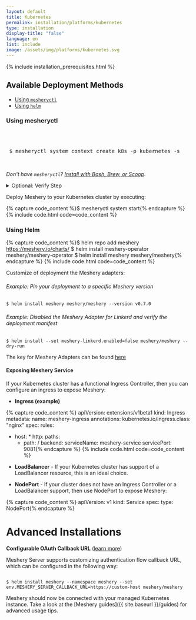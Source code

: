 ```yaml
---
layout: default
title: Kubernetes
permalink: installation/platforms/kubernetes
type: installation
display-title: "false"
language: en
list: include
image: /assets/img/platforms/kubernetes.svg
---
```


{% include installation_prerequisites.html %}

## Available Deployment Methods

- [Using `mesheryctl`](#using-mesheryctl)
- [Using `helm`](#using-helm-charts)
<!-- - [Using Kubernetes manifests](#using-kubernetes-manifests) -->

### Using mesheryctl

<pre class="codeblock-pre">
<div class="codeblock">
 <div class="clipboardjs">
 $ mesheryctl system context create k8s -p kubernetes -s
 </div></div>
</pre>

<i>Don't have `mesheryctl`? <a href="{{site.baseurl}}/installation/mesheryctl">Install with Bash, Brew, or Scoop</a></i>.

<details>
<summary>Optional: Verify Step</summary>

<p>
Ensure that your <code>current-context</code> has <code>platform: kubernetes</code> configured in <code>~/.meshery/config.yaml</code>. Example context:</p>

<pre>
<code>
➜  ~ mesheryctl system context view
endpoint: http://localhost:9081
token: default
platform: kubernetes
adapters:
- meshery-istio
- meshery-linkerd
- meshery-consul
- meshery-nsm
- meshery-kuma
- meshery-cpx
- meshery-osm
- meshery-traefik-mesh
channel: stable
version: latest
</code>
</pre>

</details>

Deploy Meshery to your Kubernetes cluster by executing:

{% capture code_content %}$ mesheryctl system start{% endcapture %}
{% include code.html code=code_content %}

### Using Helm

{% capture code_content %}$ helm repo add meshery https://meshery.io/charts/
$ helm install meshery-operator meshery/meshery-operator
$ helm install meshery meshery/meshery{% endcapture %}
{% include code.html code=code_content %}

Customize of deployment the Meshery adapters:

###### Example: Pin your deployment to a specific Meshery version
<pre>
<code>$ helm install meshery meshery/meshery --version v0.7.0</code>
</pre>


###### Example: Disabled the Meshery Adapter for Linkerd and verify the deployment manifest
<pre>
<code>$ helm install --set meshery-linkerd.enabled=false meshery/meshery --dry-run</code>
</pre>

The key for Meshery Adapters can be found [here](https://artifacthub.io/packages/helm/meshery/meshery#values)


<!-- ### **[deprecated] Using Kubernetes Manifests **
Meshery can also be deployed on an existing Kubernetes cluster. See [compatibility table](#compatibility-matrix) for version compatibility. To install Meshery on your cluster, clone the Meshery repo:

{% capture code_content %} $ git clone https://github.com/layer5io/meshery.git;
 $ cd meshery{% endcapture %}
{% include code.html code=code_content %}

Create a namespace as a new logical space to host Meshery and its components:

{% capture code_content %}$ kubectl create ns meshery{% endcapture %}
{% include code.html code=code_content %}

All the needed deployment yamls for deploying Meshery are included in the *install/deployment_yamls/k8s* folder inside the cloned Meshery folder. To deploy the yamls on the cluster please run the following command:

{% capture code_content %}$ kubectl -n meshery apply -f install/deployment_yamls/k8s{% endcapture %}
{% include code.html code=code_content %}

Once the yaml files are deployed, we need to expose the *meshery* service to be able to access the service from outside the cluster. There are several ways a service can be exposed on Kubernetes. Here we will describe 3 common ways we can expose a service: -->

#### Exposing Meshery Service

If your Kubernetes cluster has a functional Ingress Controller, then you can configure an ingress to expose Meshery:

* **Ingress (example)** 

{% capture code_content %} apiVersion: extensions/v1beta1
 kind: Ingress
 metadata:
 name: meshery-ingress
 annotations:
     kubernetes.io/ingress.class: "nginx"
 spec:
 rules:
 - host: *
     http:
     paths:
     - path: /
         backend:
         serviceName: meshery-service
         servicePort: 9081{% endcapture %}
{% include code.html code=code_content %}

* **LoadBalancer** - If your Kubernetes cluster has support of a LoadBalancer resource, this is an ideal choice.

* **NodePort** - If your cluster does not have an Ingress Controller or a LoadBalancer support, then use NodePort to expose Meshery:

{% capture code_content %} apiVersion: v1
 kind: Service
 spec:
     type: NodePort{% endcapture %}

# Advanced Installations

**Configurable OAuth Callback URL** ([learn more]({{site.baseurl}}/extensibility/providers#configurable-oauth-callback-url))

Meshery Server supports customizing authentication flow callback URL, which can be configured in the following way:

<pre><code>
$ helm install meshery --namespace meshery --set env.MESHERY_SERVER_CALLBACK_URL=https://custom-host meshery/meshery
</code></pre>


Meshery should now be connected with your managed Kubernetes instance. Take a look at the [Meshery guides]({{ site.baseurl }}/guides) for advanced usage tips.
